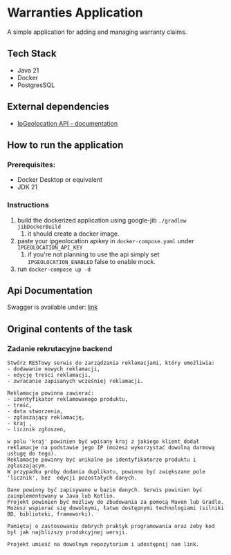 # Warranties Application
A simple application for adding and managing warranty claims.
## Tech Stack
- Java 21
- Docker
- PostgresSQL

## External dependencies
- [IpGeolocation API - documentation](https://ipgeolocation.io/documentation.html) 

## How to run the application
### Prerequisites:
- Docker Desktop or equivalent
- JDK 21

### Instructions
1. build the dockerized application using google-jib ```./gradlew jibDockerBuild```
   1. it should create a docker image.
2. paste your ipgeolocation apikey in `docker-compose.yaml` under `IPGEOLOCATION_API_KEY`
   1. if you're not planning to use the api simply set `IPGEOLOCATION_ENABLED` false to enable mock.
3. run ```docker-compose up -d```

## Api Documentation
Swagger is available under:
[link](http://localhost:8080/swagger-ui/index.html)

## Original contents of the task
### Zadanie rekrutacyjne backend
```
Stwórz RESTowy serwis do zarządzania reklamacjami, który umożliwia:
- dodawanie nowych reklamacji,
- edycję treści reklamacji,
- zwracanie zapisanych wcześniej reklamacji.

Reklamacja powinna zawierać:
- identyfikator reklamowanego produktu,
- treść,
- data stworzenia,
- zgłaszający reklamację,
- kraj ,
- licznik zgłoszeń,

w polu 'kraj' powinien być wpisany kraj z jakiego klient dodał reklamacje na podstawie jego IP (możesz wykorzystać dowolną darmową usługę do tego).
Reklamacje powinny być unikalne po identyfikatorze produktu i zgłaszającym. 
W przypadku próby dodania duplikatu, powinno być zwiększane pole 'licznik', bez  edycji pozostałych danych.

Dane powinny być zapisywane w bazie danych. Serwis powinien być zaimplementowany w Java lub Kotlin. 
Projekt powinien być możliwy do zbudowania za pomocą Maven lub Gradle. 
Możesz wspierać się dowolnymi, łatwo dostępnymi technologiami (silniki BD, biblioteki, frameworki).

Pamiętaj o zastosowaniu dobrych praktyk programowania oraz żeby kod był jak najbliższy produkcyjnej wersji.

Projekt umieść na dowolnym repozytorium i udostępnij nam link.
```
